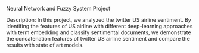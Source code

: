 Neural Network and Fuzzy System Project

Description: In this project, we analyzed the twitter US airline sentiment. By identifing the features of US airline with different deep-learning approaches with term embedding and classify sentimental documents, we demonstrate the concatenation features of twitter US airline sentiment and compare the results with state of art models.
